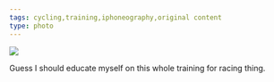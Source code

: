 ```yaml
---
tags: cycling,training,iphoneography,original content
type: photo
---
```

<img src="http://31.media.tumblr.com/e6f478b7b3aaae6818d6b12d3b990a9e/tumblr_mtlsqwsfEX1rdkc0do1_1280.jpg" />

Guess I should educate myself on this whole training for racing thing.
